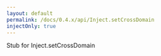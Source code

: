 ```yaml
---
layout: default
permalink: /docs/0.4.x/api/Inject.setCrossDomain
injectOnly: true
---
```

Stub for Inject.setCrossDomain